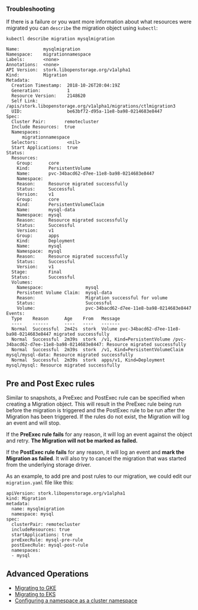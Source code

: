 ### Troubleshooting

If there is a failure or you want more information about what resources were migrated you can `describe` the migration object using `kubectl`:

```text
kubectl describe migration mysqlmigration
```

```output
Name:         mysqlmigration
Namespace:    migrationnamespace
Labels:       <none>
Annotations:  <none>
API Version:  stork.libopenstorage.org/v1alpha1
Kind:         Migration
Metadata:
  Creation Timestamp:  2018-10-26T20:04:19Z
  Generation:          1
  Resource Version:    2148620
  Self Link:           /apis/stork.libopenstorage.org/v1alpha1/migrations/ctlmigration3
  UID:                 be63bf72-d95a-11e8-ba98-0214683e8447
Spec:
  Cluster Pair:       remotecluster
  Include Resources:  true
  Namespaces:
      migrationnamespace
  Selectors:           <nil>
  Start Applications:  true
Status:
  Resources:
    Group:      core
    Kind:       PersistentVolume
    Name:       pvc-34bacd62-d7ee-11e8-ba98-0214683e8447
    Namespace:
    Reason:     Resource migrated successfully
    Status:     Successful
    Version:    v1
    Group:      core
    Kind:       PersistentVolumeClaim
    Name:       mysql-data
    Namespace:  mysql
    Reason:     Resource migrated successfully
    Status:     Successful
    Version:    v1
    Group:      apps
    Kind:       Deployment
    Name:       mysql
    Namespace:  mysql
    Reason:     Resource migrated successfully
    Status:     Successful
    Version:    v1
  Stage:        Final
  Status:       Successful
  Volumes:
    Namespace:                mysql
    Persistent Volume Claim:  mysql-data
    Reason:                   Migration successful for volume
    Status:                   Successful
    Volume:                   pvc-34bacd62-d7ee-11e8-ba98-0214683e8447
Events:
  Type    Reason      Age    From   Message
  ----    ------      ----   ----   -------
  Normal  Successful  2m42s  stork  Volume pvc-34bacd62-d7ee-11e8-ba98-0214683e8447 migrated successfully
  Normal  Successful  2m39s  stork  /v1, Kind=PersistentVolume /pvc-34bacd62-d7ee-11e8-ba98-0214683e8447: Resource migrated successfully
  Normal  Successful  2m39s  stork  /v1, Kind=PersistentVolumeClaim mysql/mysql-data: Resource migrated successfully
  Normal  Successful  2m39s  stork  apps/v1, Kind=Deployment mysql/mysql: Resource migrated successfully
```

## Pre and Post Exec rules

Similar to snapshots, a PreExec and PostExec rule can be specified when creating a Migration object. This will result in the PreExec rule being run before the migration is triggered and the PostExec rule to be run after the Migration has been triggered. If the rules do not exist, the Migration will log an event and will stop.

If the **PreExec rule fails** for any reason, it will log an event against the object and retry. **The Migration will not be marked as failed.**

If the **PostExec rule fails** for any reason, it will log an event and **mark the Migration as failed**. It will also try to cancel the migration that was started from the underlying storage driver.

As an example, to add pre and post rules to our migration, we could edit our `migration.yaml` file like this:

```text
apiVersion: stork.libopenstorage.org/v1alpha1
kind: Migration
metadata:
  name: mysqlmigration
  namespace: mysql
spec:
  clusterPair: remotecluster
  includeResources: true
  startApplications: true
  preExecRule: mysql-pre-rule
  postExecRule: mysql-post-rule
  namespaces:
  - mysql
```

## Advanced Operations

* [Migrating to GKE](/portworx-install-with-kubernetes/cloud/gke)
* [Migrating to EKS](/portworx-install-with-kubernetes/cloud/aws/aws-eks/)
* [Configuring a namespace as a cluster namespace](/portworx-install-with-kubernetes/px-motion/cluster-admin-namespace)
